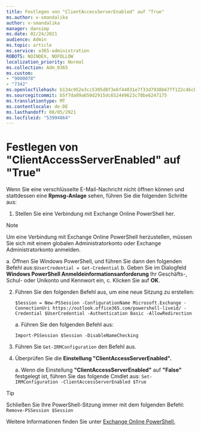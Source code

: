 ```yaml
---
title: Festlegen von "ClientAccessServerEnabled" auf "True"
ms.author: v-smandalika
author: v-smandalika
manager: dansimp
ms.date: 02/24/2021
audience: Admin
ms.topic: article
ms.service: o365-administration
ROBOTS: NOINDEX, NOFOLLOW
localization_priority: Normal
ms.collection: Adm_O365
ms.custom:
- "9000078"
- "7342"
ms.openlocfilehash: b134c952e3cc5305d8f3e6f44031e7f33d7938b67ff122c46cb74bbd33cbf59e
ms.sourcegitcommit: b5f7da89a650d2915dc652449623c78be6247175
ms.translationtype: MT
ms.contentlocale: de-DE
ms.lasthandoff: 08/05/2021
ms.locfileid: "53994864"
---
```

# <a name="set-clientaccessserverenabled-to-true"></a>Festlegen von "ClientAccessServerEnabled" auf "True"

Wenn Sie eine verschlüsselte E-Mail-Nachricht nicht öffnen können und stattdessen eine **Rpmsg-Anlage** sehen, führen Sie die folgenden Schritte aus:

1. Stellen Sie eine Verbindung mit Exchange Online PowerShell her.

> [!NOTE]
> Um eine Verbindung mit Exchange Online PowerShell herzustellen, müssen Sie sich mit einem globalen Administratorkonto oder Exchange Administratorkonto anmelden.

   a. Öffnen Sie Windows PowerShell, und führen Sie dann den folgenden Befehl aus:`$UserCredential = Get-Credential`
b. Geben Sie im Dialogfeld **Windows PowerShell Anmeldeinformationsanforderung** Ihr Geschäfts-, Schul- oder Unikonto und Kennwort ein, c. Klicken Sie auf **OK**. 

2. Führen Sie den folgenden Befehl aus, um eine neue Sitzung zu erstellen:

    `$Session = New-PSSession -ConfigurationName Microsoft.Exchange -ConnectionUri https://outlook.office365.com/powershell-liveid/ -Credential $UserCredential -Authentication Basic -AllowRedirection`

    a. Führen Sie den folgenden Befehl aus:
    
    `Import-PSSession $Session -DisableNameChecking`

3. Führen Sie `Get-IRMConfiguration` den Befehl aus.

4. Überprüfen Sie die **Einstellung "ClientAccessServerEnabled".** 

    a. Wenn die Einstellung **"ClientAccessServerEnabled"** auf **"False"** festgelegt ist, führen Sie das folgende Cmdlet aus: `Set-IRMConfiguration -ClientAccessServerEnabled $True`

> [!TIP]
> Schließen Sie Ihre PowerShell-Sitzung immer mit dem folgenden Befehl: `Remove-PSSession $Session`

Weitere Informationen finden Sie unter [Exchange Online PowerShell.](https://docs.microsoft.com/powershell/exchange/connect-to-exchange-online-powershell)

